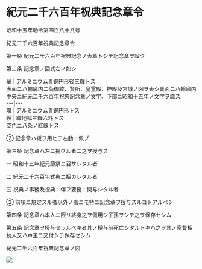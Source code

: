 # 紀元二千六百年祝典記念章令

昭和十五年勅令第四百八十八号

紀元二千六百年祝典記念章令

第一条 紀元二千六百年祝典記念ノ表章トシテ記念章ヲ設ク

第二条 記念章ノ図式左ノ如シ

章 |  アルミニウム青銅円形径三糎トス  
表面ニハ輪廓内ニ菊御紋、賢所、皇霊殿、神殿及宮城ノ図ヲ表シ裏面ニハ輪廓内中央ニ紀元二千六百年祝典記念章ノ文字、下部ニ昭和十五年ノ文字ヲ識ス  
---|---  
環 | アルミニウム青銅円形トス  
綬 |  織地幅三糎六粍トス  
空色ニ八条ノ紅線トス  
  
② 記念章ハ綬ヲ用ヒテ左肋ニ佩ブ

第三条 記念章ハ左ニ掲グル者ニ之ヲ授与ス

一 昭和十五年紀元節祭ニ召サレタル者

二 紀元二千六百年式典ニ招カレタル者

三 祝典ノ事務及祝典ニ伴フ要務ニ関与シタル者

② 前項ニ規定スル者以外ノ者ニモ特ニ記念章ヲ授与スルコトアルベシ

第四条 記念章ハ本人ニ限リ終身之ヲ佩用シ子孫ヲシテ之ヲ保存セシム

第五条 記念章ヲ授与セラルベキ者其ノ授与前死亡シタルトキハ之ヲ其ノ家督相続人又ハ戸主ニ交付シテ保存セシム

紀元二千六百年祝典記念章ノ図

![](/./pict/315IO0000000488_001.jpg)
